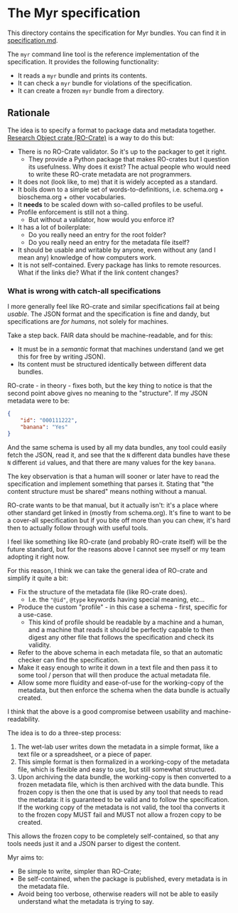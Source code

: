 # The Myr specification

This directory contains the specification for Myr bundles.
You can find it in [specification.md](specification.md).

The `myr` command line tool is the reference implementation of the specification.
It provides the following functionality:
- It reads a `myr` bundle and prints its contents.
- It can check a `myr` bundle for violations of the specification.
- It can create a frozen `myr` bundle from a directory.

## Rationale

The idea is to specify a format to package data and metadata together. 
[Research Object crate (RO-Crate)](https://www.researchobject.org/ro-crate/) is a way to do this but:
- There is no RO-Crate validator. So it's up to the packager to get it right.
    - They provide a Python package that makes RO-crates but I question its usefulness. Why does it exist? The actual people who would need to write these RO-crate metadata are not programmers.
- It does not (look like, to me) that it is widely accepted as a standard.
- It boils down to a simple set of words-to-definitions, i.e. schema.org + bioschema.org + other vocabularies.
- It **needs** to be scaled down with so-called profiles to be useful.
- Profile enforcement is still not a thing.
    - But without a validator, how would you enforce it?
- It has a lot of boilerplate:
    - Do you really need an entry for the root folder?
    - Do you really need an entry for the metadata file itself?
- It should be usable and writable by anyone, even without any (and I mean any) knowledge of how computers work.
- It is not self-contained. Every package has links to remote resources. What if the links die? What if the link content changes?

### What is wrong with catch-all specifications
I more generally feel like RO-crate and similar specifications fail at being *usable*.
The JSON format and the specification is fine and dandy, but specifications are *for humans*, not solely for machines.

Take a step back. FAIR data should be machine-readable, and for this:
- It must be in a *semantic* format that machines understand (and we get this for free by writing JSON).
- Its content must be structured identically between different data bundles.

RO-crate - in theory - fixes both, but the key thing to notice is that the second point above gives no meaning to the "structure".
If my JSON metadata were to be:

```json
{
    "id": "000111222",
    "banana": "Yes"
}
```
And the same schema is used by all my data bundles, any tool could easily fetch the JSON, read it, and see that the `N` different data bundles have these `N` different `id` values, and that there are many values for the key `banana`.

The key observation is that a human will sooner or later have to read the specification and implement something that parses it.
Stating that "the content structure must be shared" means nothing without a manual.

RO-crate wants to be that manual, but it actually isn't: it's a place where other standard get linked in (mostly from schema.org).
It's fine to want to be a cover-all specification but if you bite off more than you can chew, it's hard then to actually follow through with useful tools.

I feel like something like RO-crate (and probably RO-crate itself) will be the future standard, but for the reasons above I cannot see myself or my team adopting it right now.

For this reason, I think we can take the general idea of RO-crate and simplify it quite a bit:
- Fix the structure of the metadata file (like RO-crate does).
    - I.e. the `"@id"`, `@type` keywords having special meaning, etc...
- Produce the custom "profile" - in this case a schema - first, specific for a use-case.
    - This kind of profile should be readable by a machine and a human, and a machine that reads it should be perfectly capable to then digest any other file that follows the specification and check its validity.
- Refer to the above schema in each metadata file, so that an automatic checker can find the specification.
- Make it easy enough to write it down in a text file and then pass it to some tool / person that will then produce the actual metadata file.
- Allow some more fluidity and ease-of-use for the working-copy of the metadata, but then enforce the schema when the data bundle is actually created.

I think that the above is a good compromise between usability and machine-readability.

The idea is to do a three-step process:
1. The wet-lab user writes down the metadata in a simple format, like a text file or a spreadsheet, or a piece of paper.
2. This simple format is then formalized in a working-copy of the metadata file, which is flexible and easy to use, but still somewhat structured.
3. Upon archiving the data bundle, the working-copy is then converted to a frozen metadata file, which is then archived with the data bundle. This frozen copy is then the one that is used by any tool that needs to read the metadata: it is guaranteed to be valid and to follow the specification.
  If the working copy of the metadata is not valid, the tool tha converts it to the frozen copy MUST fail and MUST not allow a frozen copy to be created.

This allows the frozen copy to be completely self-contained, so that any tools needs just it and a JSON parser to digest the content.

Myr aims to:
- Be simple to write, simpler than RO-Crate;
- Be self-contained, when the package is published, every metadata is in the metadata file.
- Avoid being too verbose, otherwise readers will not be able to easily understand what the metadata is trying to say.

